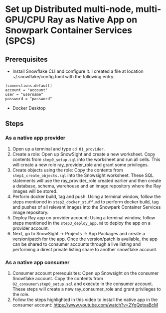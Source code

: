 # Set up Distributed multi-node, multi-GPU/CPU Ray as Native App on Snowpark Container Services (SPCS)

## Prerequisites
* Install Snowflake CLI and configure it. I created a file at location ~/.snowflake/config.toml with the following entry:
```
[connections.default]
account = "account"
user = "username"
password = "password"
```
* Docker Desktop

## Steps
### As a native app provider
1. Open up a terminal and type `cd 01_provider`. 
2. Create a role: Open up SnowSight and create a new worksheet. Copy contents from `step0_setup.sql` into the worksheet and run all cells. This will create a new role ray_provider_role and grant some privileges.
3. Create objects using the role: Copy the contents from `step1_create_objects.sql` into the Snowsight worksheet. These SQL statements will use the ray_provider_role created earlier and then create a database, schema, warehouse and an image repository where the Ray images will be stored.
4. Perform docker build, tag and push: Using a terminal window, follow the steps mentioned in `step2_docker_stuff.md` to perform docker build, tag and pushes of all relevant images into the Snowpark Container Services image repository.
5. Deploy Ray app on provider account: Using a terminal window, follow steps mentioned in the `step3_deploy_app.md` to deploy the app on a provider account.
6. Next, go to SnowSight -> Projects -> App Packages and create a version/patch for the app. Once the version/patch is available, the app can be shared to consumer accounts through a live listing and performing a direct private listing share to another snowflake account. 

### As a native app consumer
1. Consumer account prerequisites: Open up Snowsight on the consumer Snowflake account. Copy the contents from `02_consumer\step0_setup.sql` and execute in the consumer account. These steps will create a new ray_consumer_role and grant privileges to the role.
2. Follow the steps highlighted in this video to install the native app in the consumer account: https://www.youtube.com/watch?v=2YgQqtxaBcM
